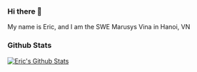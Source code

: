 ### Hi there 👋

My name is Eric, and I am the SWE Marusys Vina in Hanoi, VN

### Github Stats

[![Eric's Github Stats](https://github-readme-stats.vercel.app/api?username=hmx-ltlam&count_private=true&theme=default&show_icons=true&include_all_commits=true)](https://github.com/hmx-ltlam)
